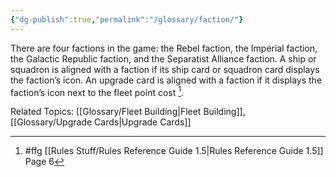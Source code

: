 ```yaml
---
{"dg-publish":true,"permalink":"/glossary/faction/"}
---
```


There are four factions in the game: the Rebel faction, the Imperial faction, the Galactic Republic faction, and the Separatist Alliance faction. A ship or squadron is aligned with a faction if its ship card or squadron card displays the faction’s icon. An upgrade card is aligned with a faction if it displays the faction’s icon next to the fleet point cost [^1].

Related Topics: [[Glossary/Fleet Building\|Fleet Building]], [[Glossary/Upgrade Cards\|Upgrade Cards]]

[^1]: #ffg [[Rules Stuff/Rules Reference Guide 1.5\|Rules Reference Guide 1.5]] Page 6
